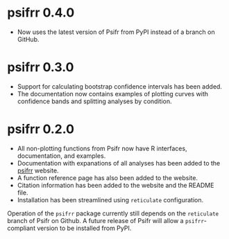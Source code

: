 # psifrr 0.4.0

* Now uses the latest version of Psifr from PyPI instead of a branch on GitHub.

# psifrr 0.3.0

* Support for calculating bootstrap confidence intervals has been added.
* The documentation now contains examples of plotting curves with confidence bands and splitting analyses by condition.

# psifrr 0.2.0

* All non-plotting functions from Psifr now have R interfaces, documentation, and examples.
* Documentation with expanations of all analyses has been added to the [psifrr](https://mortonne.github.io/psifrr/index.html) website.
* A function reference page has also been added to the website.
* Citation information has been added to the website and the README file.
* Installation has been streamlined using `reticulate` configuration.

Operation of the `psifrr` package currently still depends on the `reticulate` branch of Psifr on Github. A future release of Psifr will allow a `psifrr`-compliant version to be installed from PyPI.
